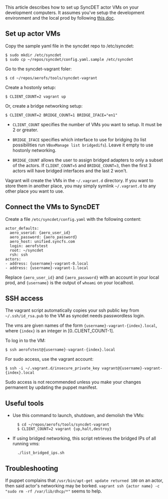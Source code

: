 
This article describes how to set up SyncDET actor VMs on your development computers. It assumes you've setup the development environment and the local prod by following [this doc](get_started.html).

Set up actor VMs
---

Copy the sample yaml file in the syncdet repo to /etc/syncdet:

    $ sudo mkdir /etc/syncdet
    $ sudo cp ~/repos/syncdet/config.yaml.sample /etc/syncdet

Go to the syncdet-vagrant foler:

    $ cd ~/repos/aerofs/tools/syncdet-vagrant
    
Create a hostonly setup:

    $ CLIENT_COUNT=2 vagrant up
    
Or, create a bridge networking setup:
    
    $ CLIENT_COUNT=2 BRIDGE_COUNT=1 BRIDGE_IFACE="en1"

- `CLIENT_COUNT` specifies the number of VMs you want to setup. It must be 2 or greater.

- `BRIDGE_IFACE` specifies which interface to use for bridging (to
list possibilities run `VBoxManage list bridgedifs`). Leave it empty to use
hostonly networking.

- `BRIDGE_COUNT` allows the user to assign bridged adapters to only a subset of
the actors. If `CLIENT_COUNT=5` and `BRIDGE_COUNT=3`, then the first 3 actors will have
bridged interfaces and the last 2 won't.

Vagrant will create the VMs in the `~/.vagrant.d` directory. If you want to store them in 
another place, you may simply symlink `~/.vagrant.d` to any other place you want to use.

Connect the VMs to SyncDET
---

Create a file `/etc/syncdet/config.yaml` with the following content:

```
actor_defaults:
  aero_userid: {aero_user_id}
  aero_password: {aero_password}
  aero_host: unified.syncfs.com
  login: aerofstest
  root: ~/syncdet
  rsh: ssh
actors:
- address: {username}-vagrant-0.local
- address: {username}-vagrant-1.local
```

Replace `{aero_user_id}` and `{aero_password}` with an account in your local prod, and `{username}` is the output of `whoami` on your localhost.

SSH access
---

The vagrant script automatically copies your ssh public key from `~/.ssh/id_rsa.pub`
to the VM as syncdet needs passwordless login.

The vms are given names of the form `{username}-vagrant-{index}.local`, where `{index}` is an integer in [0..CLIENT_COUNT-1].

To log in to the VM:

    $ ssh aerofstest@{username}-vagrant-{index}.local

For sudo access, use the vagrant account:

    $ ssh -i ~/.vagrant.d/insecure_private_key vagrant@{username}-vagrant-{index}.local

Sudo access is not recommended unless you make your changes permanent by updating the puppet manifest.

Useful tools
---

- Use this command to launch, shutdown, and demolish the VMs:

        $ cd ~/repos/aerofs/tools/syncdet-vagrant
        $ CLIENT_COUNT=2 vagrant {up,halt,destroy}

- If using bridged networking, this script retrieves the bridged IPs of all running vms:

        ./list_bridged_ips.sh

Troubleshooting
---

If puppet complains that `/usr/bin/apt-get update returned 100` on an actor,
then said actor's networking may be borked. `vagrant ssh {actor name} -c "sudo
rm -rf /var/lib/dhcp/*"` seems to help.
